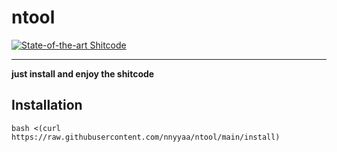 # ntool
[![State-of-the-art Shitcode](https://img.shields.io/static/v1?label=State-of-the-art&message=Shitcode&color=7B5804)](https://github.com/trekhleb/state-of-the-art-shitcode)  

---

**just install and enjoy the shitcode**

## Installation
```
bash <(curl https://raw.githubusercontent.com/nnyyaa/ntool/main/install)
```  

